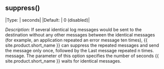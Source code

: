 ## suppress()

|Type: |     seconds|
|Default: |  0 (disabled)|

*Description:* If several identical log messages would be sent to the
destination without any other messages between the identical messages
(for example, an application repeated an error message ten times),
{{ site.product.short_name }} can suppress the repeated messages and send the message only
once, followed by the Last message repeated n times. message. The
parameter of this option specifies the number of seconds {{ site.product.short_name }} waits
for identical messages.
